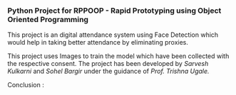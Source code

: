 ### Python Project for RPPOOP - Rapid Prototyping using Object Oriented Programming

This project is an digital attendance system using Face Detection which would help in taking better attendance by eliminating proxies.

This project uses Images to train the model which have been collected with the respective consent.
The project has been developed by _Sarvesh Kulkarni_ and _Sohel Bargir_ under the guidance of _Prof. Trishna Ugale._ 

Conclusion : 

